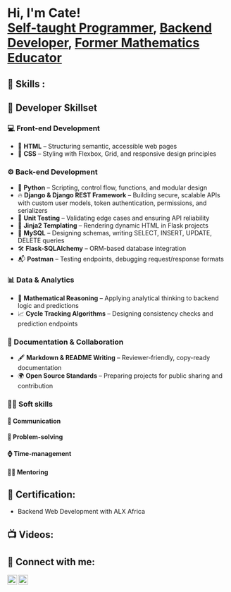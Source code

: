 <h1>Hi, I'm Cate! <br/><a href="https://github.com/joshmadakor1">Self-taught Programmer</a>, <a href="https://www.linkedin.com/in/joshmadakor/">Backend Developer</a>, <a href="https://www.youtube.com/c/joshmadakor">Former Mathematics Educator</a></h1>

<h2>🌱 Skills :</h2>

<h2>🧠 Developer Skillset</h2>

<h3>💻 Front-end Development</h3>
<ul>
  <li>📄 <strong>HTML</strong> – Structuring semantic, accessible web pages</li>
  <li>🎨 <strong>CSS</strong> – Styling with Flexbox, Grid, and responsive design principles</li>
</ul>

<h3>⚙ Back-end Development</h3>
<ul>
  <li>🐍 <strong>Python</strong> – Scripting, control flow, functions, and modular design</li>
  <li>🔥 <strong>Django & Django REST Framework</strong> – Building secure, scalable APIs with custom user models, token authentication, permissions, and serializers</li>
  <li>🧪 <strong>Unit Testing</strong> – Validating edge cases and ensuring API reliability</li>
  <li>📝 <strong>Jinja2 Templating</strong> – Rendering dynamic HTML in Flask projects</li>
  <li>💾 <strong>MySQL</strong> – Designing schemas, writing SELECT, INSERT, UPDATE, DELETE queries</li>
  <li>🛠 <strong>Flask-SQLAlchemy</strong> – ORM-based database integration</li>
  <li>📬 <strong>Postman</strong> – Testing endpoints, debugging request/response formats</li>
</ul>

<h3>📊 Data & Analytics</h3>
<ul>
  <li>📐 <strong>Mathematical Reasoning</strong> – Applying analytical thinking to backend logic and predictions</li>
  <li>📈 <strong>Cycle Tracking Algorithms</strong> – Designing consistency checks and prediction endpoints</li>
</ul>

<h3>🧾 Documentation & Collaboration</h3>
<ul>
  <li>🖋️ <strong>Markdown & README Writing</strong> – Reviewer-friendly, copy-ready documentation</li>
  <li>🌍 <strong>Open Source Standards</strong> – Preparing projects for public sharing and contribution</li>
</ul>
<h3>🌟🧠 Soft skills </h3>
<h4>💬 Communication </h4>
<h4>🧠 Problem-solving </h4>
<h4>⌚ Time-management </h4>
<h4>👩‍🏫 Mentoring </h4>

<h2>📄 Certification: </h2>

- Backend Web Development with ALX Africa

<h2>📺 Videos:</h2>


<h2>🤳 Connect with me:</h2>

[<img align="left" alt="JoshMadakor | LinkedIn" width="22px" src="https://cdn.jsdelivr.net/npm/simple-icons@v3/icons/linkedin.svg" />][linkedin]
[<img align="left" alt="JoshMadakor | Instagram" width="22px" src="https://cdn.jsdelivr.net/npm/simple-icons@v3/icons/instagram.svg" />][instagram]


[instagram]: https://www.instagram.com/cate.muthini.946/
[linkedin]: https://www.linkedin.com/in/nzisa-muthini-29a27a261/

<!--
**joshmadakor1/joshmadakor1** is a ✨ _special_ ✨ repository because its `README.md` (this file) appears on your GitHub profile.

Here are some ideas to get you started:

- 🔭 I’m currently working on ...
- 🌱 I’m currently learning ...
- 👯 I’m looking to collaborate on ...
- 🤔 I’m looking for help with ...
- 💬 Ask me about ...
- 📫 How to reach me: ...
- 😄 Pronouns: ...
- ⚡ Fun fact: ...
-->

